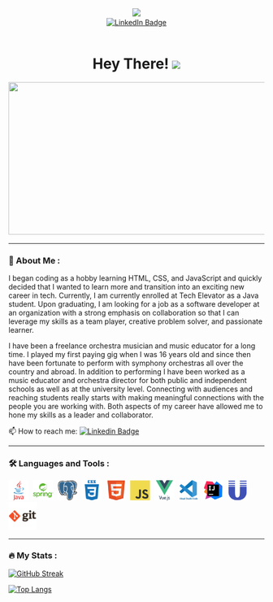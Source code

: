 <div id="header" align="center">
  <img src="https://media.giphy.com/media/j0HjChGV0J44KrrlGv/giphy.gif" width="100"/>
  <div id="badges">
  <a href="https://www.linkedin.com/in/ginofaraci/">
    <img src="https://img.shields.io/badge/LinkedIn-blue?style=for-the-badge&logo=linkedin&logoColor=white" alt="LinkedIn Badge"/>
  </a>
  </div>
  <img src="https://komarev.com/ghpvc/?username=gfunk77&style=flat-square&color=blue" alt=""/>
  <h1>
  Hey There!
  <img src="https://media.giphy.com/media/hvRJCLFzcasrR4ia7z/giphy.gif" width="30px"/>
  </h1>
</div>

<div align="center">
  <img src="https://media.giphy.com/media/QpVUMRUJGokfqXyfa1/giphy.gif" width="600" height="300"/>
</div>




---

### :octopus: About Me : 

I began coding as a hobby learning HTML, CSS, and JavaScript and quickly decided that I wanted to learn more and transition into an exciting new career in tech. Currently, I am currently enrolled at Tech Elevator as a Java student. Upon graduating, I am looking for a job as a software developer at an organization with a strong emphasis on collaboration so that I can leverage my skills as a team player, creative problem solver, and passionate learner.

I have been a freelance orchestra musician and music educator for a long time. I played my first paying gig when I was 16 years old and since then have been fortunate to perform with symphony orchestras all over the country and abroad. In addition to performing I have been worked as a music educator and orchestra director for both public and independent schools as well as at the university level. Connecting with audiences and reaching students really starts with making meaningful connections with the people you are working with. Both aspects of my career have allowed me to hone my skills as a leader and collaborator.

:mailbox: How to reach me: [![Linkedin Badge](https://img.shields.io/badge/LinkedIn-blue?style=flat&logo=Linkedin&logoColor=white)](https://www.linkedin.com/in/ginofaraci/)

---

### :hammer_and_wrench: Languages and Tools :

<div>
  <img src="https://github.com/devicons/devicon/blob/master/icons/java/java-original-wordmark.svg" title="Java" alt="Java" width="40" height="40"/>&nbsp;
  <img src="https://github.com/devicons/devicon/blob/master/icons/spring/spring-original-wordmark.svg" title="Spring" alt="Spring" width="40" height="40"/>&nbsp;
  <img src="https://github.com/devicons/devicon/blob/master/icons/postgresql/postgresql-original.svg" alt="Postgres" width="40" height="40"/>&nbsp;
  <img src="https://github.com/devicons/devicon/blob/master/icons/css3/css3-plain-wordmark.svg"  title="CSS3" alt="CSS" width="40" height="40"/>&nbsp;
  <img src="https://github.com/devicons/devicon/blob/master/icons/html5/html5-original.svg" title="HTML5" alt="HTML" width="40" height="40"/>&nbsp;
  <img src="https://github.com/devicons/devicon/blob/master/icons/javascript/javascript-original.svg" title="JavaScript" alt="JavaScript" width="40" height="40"/>&nbsp;
  <img src="https://github.com/devicons/devicon/blob/master/icons/vuejs/vuejs-original-wordmark.svg" title="Vue" alt="Vue" width="40" height="40"/>&nbsp;
  <img src="https://github.com/devicons/devicon/blob/master/icons/vscode/vscode-original-wordmark.svg" title="vscode" alt="vscode" width="40" height="40"/>&nbsp;
   <img src="https://github.com/devicons/devicon/blob/master/icons/intellij/intellij-original.svg" title="Intellij" alt="IntelliJ" width="40" height="40"/>&nbsp;
   <img src="https://github.com/devicons/devicon/blob/master/icons/unix/unix-original.svg" title="Unix" alt="Unix" width="40" height="40"/>&nbsp; 
  <img src="https://github.com/devicons/devicon/blob/master/icons/git/git-original-wordmark.svg" title="Git" **alt="Git" width="55" height="55"/>
</div>

---

### :fire: My Stats :

[![GitHub Streak](http://github-readme-streak-stats.herokuapp.com?user=gfunk77&theme=monokai)](https://git.io/streak-stats)

[![Top Langs](https://github-readme-stats.vercel.app/api/top-langs/?username=gfunk77&layout=compact&theme=vision-friendly-dark)](https://github.com/anuraghazra/github-readme-stats)


<!-- 
/* https://media.giphy.com/media/k0ijJhqrUP4T2EvmJ1/giphy.gif */
### Hi there 👋

<!--
**gfunk77/gfunk77** is a ✨ _special_ ✨ repository because its `README.md` (this file) appears on your GitHub profile.

Here are some ideas to get you started:

- 🔭 I’m currently working on ...
- 🌱 I’m currently learning ...
- 👯 I’m looking to collaborate on ...
- 🤔 I’m looking for help with ...
- 💬 Ask me about ...
- 📫 How to reach me: ...
- 😄 Pronouns: ...
- ⚡ Fun fact: ...
--> 
